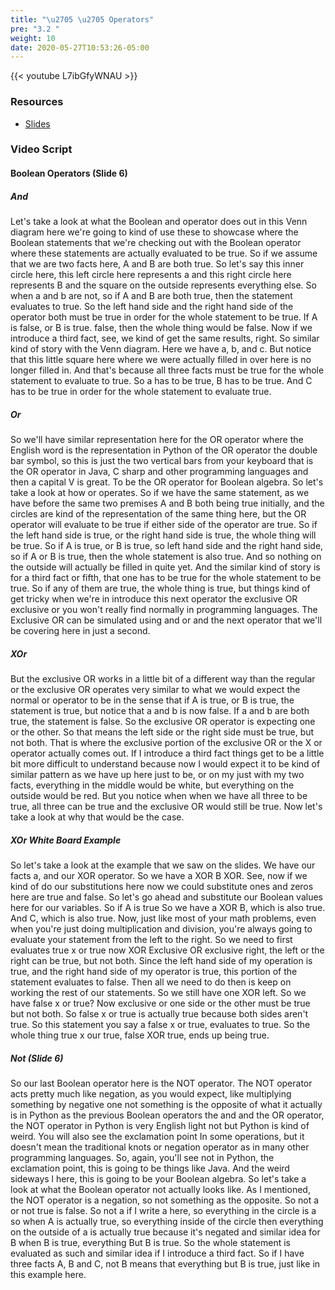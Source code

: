 ```yaml
---
title: "\u2705 \u2705 Operators"
pre: "3.2 "
weight: 10
date: 2020-05-27T10:53:26-05:00
---
```


{{< youtube L7ibGfyWNAU >}}


### Resources

* [Slides](../slides/03-Bits-and-Boolean-Algebra.pdf)

### Video Script

#### Boolean Operators (Slide 6)

##### And
Let's take a look at what the Boolean and operator does out in this Venn diagram here we're going to kind of use these to showcase where the Boolean statements that we're checking out with the Boolean operator where these statements are actually evaluated to be true. So if we assume that we are two facts here, A and B are both true. So let's say this inner circle here, this left circle here represents a and this right circle here represents B and the square on the outside represents everything else. So when a and b are not, so if A and B are both true, then the statement evaluates to true. So the left hand side and the right hand side of the operator both must be true in order for the whole statement to be true. If A is false, or B is true. false, then the whole thing would be false. Now if we introduce a third fact, see, we kind of get the same results, right. So similar kind of story with the Venn diagram. Here we have a, b, and c. But notice that this little square here where we were actually filled in over here is no longer filled in. And that's because all three facts must be true for the whole statement to evaluate to true. So a has to be true, B has to be true. And C has to be true in order for the whole statement to evaluate true. 

##### Or

So we'll have similar representation here for the OR operator where the English word is the representation in Python of the OR operator the double bar symbol, so this is just the two vertical bars from your keyboard that is the OR operator in Java, C sharp and other programming languages and then a capital V is great. To be the OR operator for Boolean algebra. So let's take a look at how or operates. So if we have the same statement, as we have before the same two premises A and B both being true initially, and the circles are kind of the representation of the same thing here, but the OR operator will evaluate to be true if either side of the operator are true. So if the left hand side is true, or the right hand side is true, the whole thing will be true. So if A is true, or B is true, so left hand side and the right hand side, so if A or B is true, then the whole statement is also true. And so nothing on the outside will actually be filled in quite yet. And the similar kind of story is for a third fact or fifth, that one has to be true for the whole statement to be true. So if any of them are true, the whole thing is true, but things kind of get tricky when we're in introduce this next operator the exclusive OR exclusive or you won't really find normally in programming languages. The Exclusive OR can be simulated using and or and the next operator that we'll be covering here in just a second. 

##### XOr

But the exclusive OR works in a little bit of a different way than the regular or the exclusive OR operates very similar to what we would expect the normal or operator to be in the sense that if A is true, or B is true, the statement is true, but notice that a and b is now false. If a and b are both true, the statement is false. So the exclusive OR operator is expecting one or the other. So that means the left side or the right side must be true, but not both. That is where the exclusive portion of the exclusive OR or the X or operator actually comes out. If I introduce a third fact things get to be a little bit more difficult to understand because now I would expect it to be kind of similar pattern as we have up here just to be, or on my just with my two facts, everything in the middle would be white, but everything on the outside would be red. But you notice when when we have all three to be true, all three can be true and the exclusive OR would still be true. Now let's take a look at why that would be the case. 

##### XOr White Board Example

So let's take a look at the example that we saw on the slides. We have our facts a, and our XOR operator. So we have a XOR B XOR. See, now if we kind of do our substitutions here now we could substitute ones and zeros here are true and false. So let's go ahead and substitute our Boolean values here for our variables. So if A is true So we have a XOR B, which is also true. And C, which is also true. Now, just like most of your math problems, even when you're just doing multiplication and division, you're always going to evaluate your statement from the left to the right. So we need to first evaluates true x or true now XOR Exclusive OR exclusive right, the left or the right can be true, but not both. Since the left hand side of my operation is true, and the right hand side of my operator is true, this portion of the statement evaluates to false. Then all we need to do then is keep on working the rest of our statements. So we still have one XOR left. So we have false x or true? Now exclusive or one side or the other must be true but not both. So false x or true is actually true because both sides aren't true. So this statement you say a false x or true, evaluates to true. So the whole thing true x our true, false XOR true, ends up being true. 

##### Not (Slide 6)

So our last Boolean operator here is the NOT operator. The NOT operator acts pretty much like negation, as you would expect, like multiplying something by negative one not something is the opposite of what it actually is in Python as the previous Boolean operators the and and the OR operator, the NOT operator in Python is very English light not but Python is kind of weird. You will also see the exclamation point In some operations, but it doesn't mean the traditional knots or negation operator as in many other programming languages. So, again, you'll see not in Python, the exclamation point, this is going to be things like Java. And the weird sideways l here, this is going to be your Boolean algebra. So let's take a look at what the Boolean operator not actually looks like. As I mentioned, the NOT operator is a negation, so not something as the opposite. So not a or not true is false. So not a if I write a here, so everything in the circle is a so when A is actually true, so everything inside of the circle then everything on the outside of a is actually true because it's negated and similar idea for B when B is true, everything But B is true. So the whole statement is evaluated as such and similar idea if I introduce a third fact. So if I have three facts A, B and C, not B means that everything but B is true, just like in this example here. 
